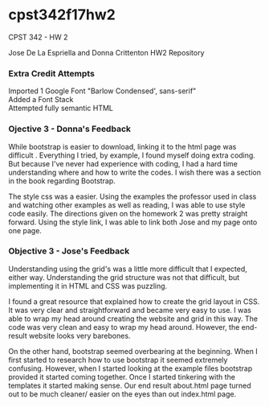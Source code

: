 # cpst342f17hw2
CPST 342 - HW 2

Jose De La Espriella and Donna Crittenton HW2 Repository


### Extra Credit Attempts
Imported 1 Google Font "Barlow Condensed', sans-serif"\
Added a Font Stack\
Attempted fully semantic HTML

### Ojective 3 - Donna's Feedback
While bootstrap is easier to download, linking it to the html page was difficult . Everything I tried, by example, I found myself doing extra coding. But because I've never had experience with coding, I had a hard time understanding where and how to write the codes. I wish there was a section in the book regarding Bootstrap.

The style css was a easier. Using the examples the professor used in class and watching other examples as well as reading,  I was able to use style code easily.  The directions given on the homework 2 was pretty straight forward.  Using the style link, I was able to link both Jose and my page onto one page.

### Objective 3 - Jose's Feedback
Understanding using the grid's was a little more difficult that I expected, either way. 
Understanding the grid structure was not that difficult, but implementing it in HTML and CSS was puzzling. 

I found a great resource that explained how to create the grid layout in CSS. It was very clear and straightforward and became very easy to use.
I was able to wrap my head around creating the website and grid in this way. 
The code was very clean and easy to wrap my head around. 
However, the end-result website looks very barebones. 

On the other hand, bootstrap seemed overbearing at the beginning.
When I first started to research how to use bootstrap it seemed extremely confusing.
However, when I started looking at the example files bootstrap provided it started coming together.
Once I started tinkering with the templates it started making sense.
Our end result about.html page turned out to be much cleaner/ easier on the eyes than out index.html page.
